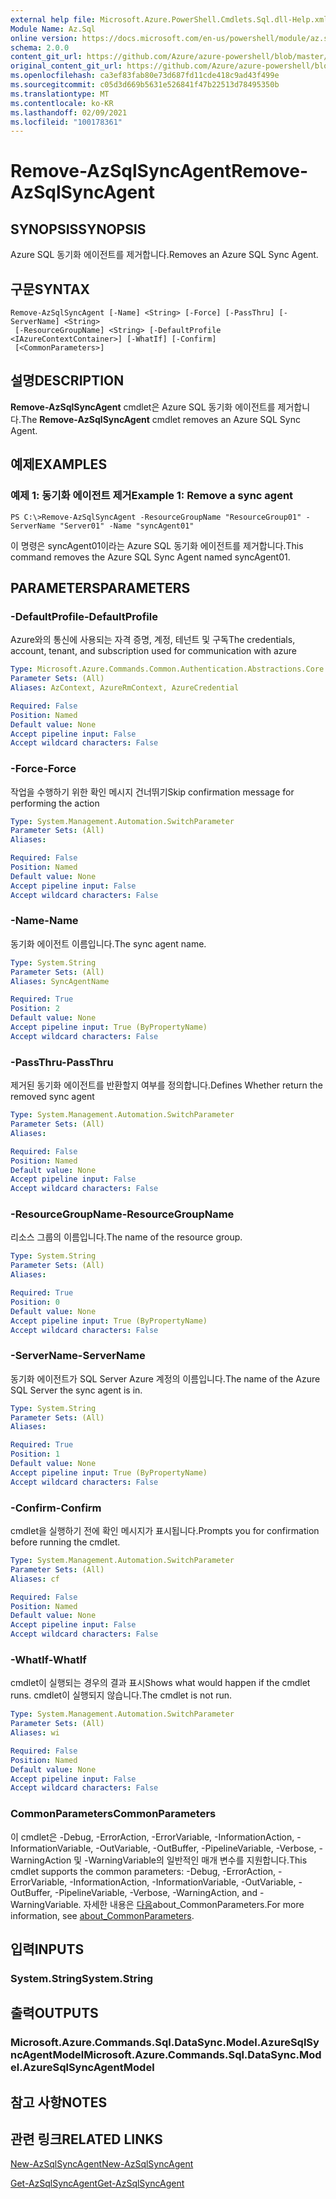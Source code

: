 ```yaml
---
external help file: Microsoft.Azure.PowerShell.Cmdlets.Sql.dll-Help.xml
Module Name: Az.Sql
online version: https://docs.microsoft.com/en-us/powershell/module/az.sql/remove-azsqlsyncagent
schema: 2.0.0
content_git_url: https://github.com/Azure/azure-powershell/blob/master/src/Sql/Sql/help/Remove-AzSqlSyncAgent.md
original_content_git_url: https://github.com/Azure/azure-powershell/blob/master/src/Sql/Sql/help/Remove-AzSqlSyncAgent.md
ms.openlocfilehash: ca3ef83fab80e73d687fd11cde418c9ad43f499e
ms.sourcegitcommit: c05d3d669b5631e526841f47b22513d78495350b
ms.translationtype: MT
ms.contentlocale: ko-KR
ms.lasthandoff: 02/09/2021
ms.locfileid: "100178361"
---
```

# <span data-ttu-id="c7cce-101">Remove-AzSqlSyncAgent</span><span class="sxs-lookup"><span data-stu-id="c7cce-101">Remove-AzSqlSyncAgent</span></span>

## <span data-ttu-id="c7cce-102">SYNOPSIS</span><span class="sxs-lookup"><span data-stu-id="c7cce-102">SYNOPSIS</span></span>
<span data-ttu-id="c7cce-103">Azure SQL 동기화 에이전트를 제거합니다.</span><span class="sxs-lookup"><span data-stu-id="c7cce-103">Removes an Azure SQL Sync Agent.</span></span>

## <span data-ttu-id="c7cce-104">구문</span><span class="sxs-lookup"><span data-stu-id="c7cce-104">SYNTAX</span></span>

```
Remove-AzSqlSyncAgent [-Name] <String> [-Force] [-PassThru] [-ServerName] <String>
 [-ResourceGroupName] <String> [-DefaultProfile <IAzureContextContainer>] [-WhatIf] [-Confirm]
 [<CommonParameters>]
```

## <span data-ttu-id="c7cce-105">설명</span><span class="sxs-lookup"><span data-stu-id="c7cce-105">DESCRIPTION</span></span>
<span data-ttu-id="c7cce-106">**Remove-AzSqlSyncAgent** cmdlet은 Azure SQL 동기화 에이전트를 제거합니다.</span><span class="sxs-lookup"><span data-stu-id="c7cce-106">The **Remove-AzSqlSyncAgent** cmdlet removes an Azure SQL Sync Agent.</span></span>

## <span data-ttu-id="c7cce-107">예제</span><span class="sxs-lookup"><span data-stu-id="c7cce-107">EXAMPLES</span></span>

### <span data-ttu-id="c7cce-108">예제 1: 동기화 에이전트 제거</span><span class="sxs-lookup"><span data-stu-id="c7cce-108">Example 1: Remove a sync agent</span></span>
```
PS C:\>Remove-AzSqlSyncAgent -ResourceGroupName "ResourceGroup01" -ServerName "Server01" -Name "syncAgent01"
```

<span data-ttu-id="c7cce-109">이 명령은 syncAgent01이라는 Azure SQL 동기화 에이전트를 제거합니다.</span><span class="sxs-lookup"><span data-stu-id="c7cce-109">This command removes the Azure SQL Sync Agent named syncAgent01.</span></span>

## <span data-ttu-id="c7cce-110">PARAMETERS</span><span class="sxs-lookup"><span data-stu-id="c7cce-110">PARAMETERS</span></span>

### <span data-ttu-id="c7cce-111">-DefaultProfile</span><span class="sxs-lookup"><span data-stu-id="c7cce-111">-DefaultProfile</span></span>
<span data-ttu-id="c7cce-112">Azure와의 통신에 사용되는 자격 증명, 계정, 테넌트 및 구독</span><span class="sxs-lookup"><span data-stu-id="c7cce-112">The credentials, account, tenant, and subscription used for communication with azure</span></span>

```yaml
Type: Microsoft.Azure.Commands.Common.Authentication.Abstractions.Core.IAzureContextContainer
Parameter Sets: (All)
Aliases: AzContext, AzureRmContext, AzureCredential

Required: False
Position: Named
Default value: None
Accept pipeline input: False
Accept wildcard characters: False
```

### <span data-ttu-id="c7cce-113">-Force</span><span class="sxs-lookup"><span data-stu-id="c7cce-113">-Force</span></span>
<span data-ttu-id="c7cce-114">작업을 수행하기 위한 확인 메시지 건너뛰기</span><span class="sxs-lookup"><span data-stu-id="c7cce-114">Skip confirmation message for performing the action</span></span>

```yaml
Type: System.Management.Automation.SwitchParameter
Parameter Sets: (All)
Aliases:

Required: False
Position: Named
Default value: None
Accept pipeline input: False
Accept wildcard characters: False
```

### <span data-ttu-id="c7cce-115">-Name</span><span class="sxs-lookup"><span data-stu-id="c7cce-115">-Name</span></span>
<span data-ttu-id="c7cce-116">동기화 에이전트 이름입니다.</span><span class="sxs-lookup"><span data-stu-id="c7cce-116">The sync agent name.</span></span>

```yaml
Type: System.String
Parameter Sets: (All)
Aliases: SyncAgentName

Required: True
Position: 2
Default value: None
Accept pipeline input: True (ByPropertyName)
Accept wildcard characters: False
```

### <span data-ttu-id="c7cce-117">-PassThru</span><span class="sxs-lookup"><span data-stu-id="c7cce-117">-PassThru</span></span>
<span data-ttu-id="c7cce-118">제거된 동기화 에이전트를 반환할지 여부를 정의합니다.</span><span class="sxs-lookup"><span data-stu-id="c7cce-118">Defines Whether return the removed sync agent</span></span>

```yaml
Type: System.Management.Automation.SwitchParameter
Parameter Sets: (All)
Aliases:

Required: False
Position: Named
Default value: None
Accept pipeline input: False
Accept wildcard characters: False
```

### <span data-ttu-id="c7cce-119">-ResourceGroupName</span><span class="sxs-lookup"><span data-stu-id="c7cce-119">-ResourceGroupName</span></span>
<span data-ttu-id="c7cce-120">리소스 그룹의 이름입니다.</span><span class="sxs-lookup"><span data-stu-id="c7cce-120">The name of the resource group.</span></span>

```yaml
Type: System.String
Parameter Sets: (All)
Aliases:

Required: True
Position: 0
Default value: None
Accept pipeline input: True (ByPropertyName)
Accept wildcard characters: False
```

### <span data-ttu-id="c7cce-121">-ServerName</span><span class="sxs-lookup"><span data-stu-id="c7cce-121">-ServerName</span></span>
<span data-ttu-id="c7cce-122">동기화 에이전트가 SQL Server Azure 계정의 이름입니다.</span><span class="sxs-lookup"><span data-stu-id="c7cce-122">The name of the Azure SQL Server the sync agent is in.</span></span>

```yaml
Type: System.String
Parameter Sets: (All)
Aliases:

Required: True
Position: 1
Default value: None
Accept pipeline input: True (ByPropertyName)
Accept wildcard characters: False
```

### <span data-ttu-id="c7cce-123">-Confirm</span><span class="sxs-lookup"><span data-stu-id="c7cce-123">-Confirm</span></span>
<span data-ttu-id="c7cce-124">cmdlet을 실행하기 전에 확인 메시지가 표시됩니다.</span><span class="sxs-lookup"><span data-stu-id="c7cce-124">Prompts you for confirmation before running the cmdlet.</span></span>

```yaml
Type: System.Management.Automation.SwitchParameter
Parameter Sets: (All)
Aliases: cf

Required: False
Position: Named
Default value: None
Accept pipeline input: False
Accept wildcard characters: False
```

### <span data-ttu-id="c7cce-125">-WhatIf</span><span class="sxs-lookup"><span data-stu-id="c7cce-125">-WhatIf</span></span>
<span data-ttu-id="c7cce-126">cmdlet이 실행되는 경우의 결과 표시</span><span class="sxs-lookup"><span data-stu-id="c7cce-126">Shows what would happen if the cmdlet runs.</span></span>
<span data-ttu-id="c7cce-127">cmdlet이 실행되지 않습니다.</span><span class="sxs-lookup"><span data-stu-id="c7cce-127">The cmdlet is not run.</span></span>

```yaml
Type: System.Management.Automation.SwitchParameter
Parameter Sets: (All)
Aliases: wi

Required: False
Position: Named
Default value: None
Accept pipeline input: False
Accept wildcard characters: False
```

### <span data-ttu-id="c7cce-128">CommonParameters</span><span class="sxs-lookup"><span data-stu-id="c7cce-128">CommonParameters</span></span>
<span data-ttu-id="c7cce-129">이 cmdlet은 -Debug, -ErrorAction, -ErrorVariable, -InformationAction, -InformationVariable, -OutVariable, -OutBuffer, -PipelineVariable, -Verbose, -WarningAction 및 -WarningVariable의 일반적인 매개 변수를 지원합니다.</span><span class="sxs-lookup"><span data-stu-id="c7cce-129">This cmdlet supports the common parameters: -Debug, -ErrorAction, -ErrorVariable, -InformationAction, -InformationVariable, -OutVariable, -OutBuffer, -PipelineVariable, -Verbose, -WarningAction, and -WarningVariable.</span></span> <span data-ttu-id="c7cce-130">자세한 내용은 [다음](http://go.microsoft.com/fwlink/?LinkID=113216)about_CommonParameters.</span><span class="sxs-lookup"><span data-stu-id="c7cce-130">For more information, see [about_CommonParameters](http://go.microsoft.com/fwlink/?LinkID=113216).</span></span>

## <span data-ttu-id="c7cce-131">입력</span><span class="sxs-lookup"><span data-stu-id="c7cce-131">INPUTS</span></span>

### <span data-ttu-id="c7cce-132">System.String</span><span class="sxs-lookup"><span data-stu-id="c7cce-132">System.String</span></span>

## <span data-ttu-id="c7cce-133">출력</span><span class="sxs-lookup"><span data-stu-id="c7cce-133">OUTPUTS</span></span>

### <span data-ttu-id="c7cce-134">Microsoft.Azure.Commands.Sql.DataSync.Model.AzureSqlSyncAgentModel</span><span class="sxs-lookup"><span data-stu-id="c7cce-134">Microsoft.Azure.Commands.Sql.DataSync.Model.AzureSqlSyncAgentModel</span></span>

## <span data-ttu-id="c7cce-135">참고 사항</span><span class="sxs-lookup"><span data-stu-id="c7cce-135">NOTES</span></span>

## <span data-ttu-id="c7cce-136">관련 링크</span><span class="sxs-lookup"><span data-stu-id="c7cce-136">RELATED LINKS</span></span>

[<span data-ttu-id="c7cce-137">New-AzSqlSyncAgent</span><span class="sxs-lookup"><span data-stu-id="c7cce-137">New-AzSqlSyncAgent</span></span>](./New-AzSqlSyncAgent.md)

[<span data-ttu-id="c7cce-138">Get-AzSqlSyncAgent</span><span class="sxs-lookup"><span data-stu-id="c7cce-138">Get-AzSqlSyncAgent</span></span>](./Get-AzSqlSyncAgent.md)

